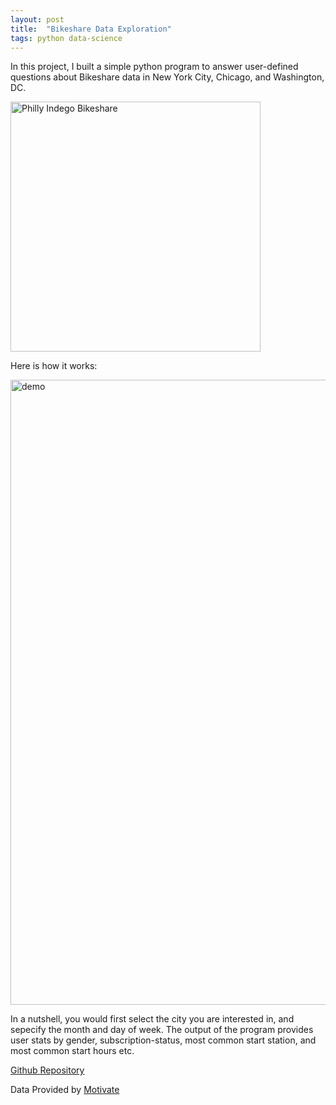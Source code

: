 ```yaml
---
layout: post
title:  "Bikeshare Data Exploration"
tags: python data-science
---
```


In this project, I built a simple python program to answer user-defined questions about Bikeshare data in New York City, Chicago, and Washington, DC. 

<a title="Tyree303, CC BY-SA 4.0 &lt;https://creativecommons.org/licenses/by-sa/4.0&gt;, via Wikimedia Commons" href="https://commons.wikimedia.org/wiki/File:Philly_Indego_Bikeshare.jpg"><img width="400" alt="Philly Indego Bikeshare" src="https://upload.wikimedia.org/wikipedia/commons/thumb/9/9f/Philly_Indego_Bikeshare.jpg/256px-Philly_Indego_Bikeshare.jpg"></a>

Here is how it works: 

<img src="https://github.com/tanyayt/bikeshare/blob/main/bikeshare-demo.gif?raw=true" alt="demo" width="1000" margin="5"/>

In a nutshell, you would first select the city you are interested in, and sepecify the month and day of week. The output of the program provides user stats by gender, subscription-status, most common start station, and most common start hours etc. 

[Github Repository](https://github.com/tanyayt/bikeshare)

Data Provided by  [Motivate](https://www.motivateco.com/)



